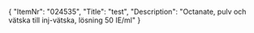 {
  "ItemNr": "024535",
  "Title": "test",
  "Description": "Octanate, pulv och vätska till inj-vätska, lösning 50 IE/ml"
}